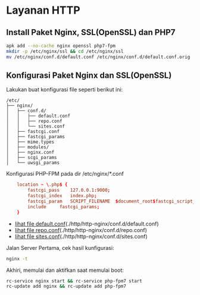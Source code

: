 # Layanan HTTP
## Install Paket Nginx, SSL(OpenSSL) dan PHP7
```sh
apk add --no-cache nginx openssl php7-fpm
mkdir -p /etc/nginx/ssl && cd /etc/nginx/ssl
mv /etc/nginx/conf.d/default.conf /etc/nginx/conf.d/default.conf.orig
```
## Konfigurasi Paket Nginx dan SSL(OpenSSL)
Lakukan buat konfigurasi file seperti berikut ini:
```t
/etc/
├── nginx/
│   ├── conf.d/
│   │   ├── default.conf
│   │   ├── repo.conf
│   │   └── sites.conf
│   ├── fastcgi.conf
│   ├── fastcgi_params
│   ├── mime.types
│   ├── modules/
│   ├── nginx.conf
│   ├── scgi_params
│   └── uwsgi_params
```
Konfigurasi PHP-FPM pada dir /etc/nginx/*.conf
```conf 
	location ~ \.php$ {
		fastcgi_pass	127.0.0.1:9000;
		fastcgi_index	index.php;
		fastcgi_param	SCRIPT_FILENAME  $document_root$fastcgi_script_name;
		include		fastcgi_params;
	}
```
- [lihat file default.conf](./http/http-nginx/conf.d/default.conf)(./http/http-nginx/conf.d/default.conf)
- [lihat file repo.conf](./http/http-nginx/conf.d/repo.conf)(./http/http-nginx/conf.d/repo.conf)
- [lihat file sites.conf](./http/http-nginx/conf.d/sites.conf)(./http/http-nginx/conf.d/sites.conf)

Jalan Server
Pertama, cek hasil kunfigurasi:
```sh
nginx -t
```
Akhiri, memulai dan aktifkan saat memulai boot:
```sh
rc-service nginx start && rc-service php-fpm7 start
rc-update add nginx && rc-update add php-fpm7
```